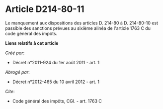 # Article D214-80-11

Le manquement aux dispositions des articles D. 214-80 à D. 214-80-10 est passible des sanctions prévues au sixième alinéa de
l'article 1763 C du code général des impôts.

**Liens relatifs à cet article**

_Créé par_:

  - Décret n°2011-924 du 1er août 2011 - art. 1

_Abrogé par_:

  - Décret n°2012-465 du 10 avril 2012 - art. 1

_Cite_:

  - Code général des impôts, CGI. - art. 1763 C
